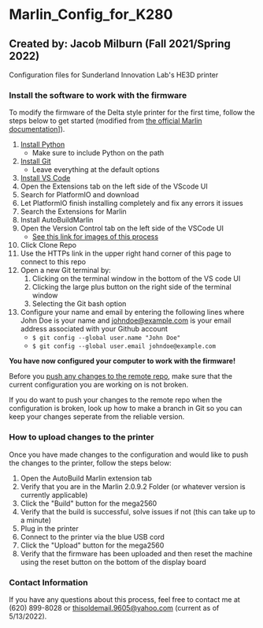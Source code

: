 # Marlin_Config_for_K280
## Created by: Jacob Milburn (Fall 2021/Spring 2022)

Configuration files for Sunderland Innovation Lab's HE3D printer

### Install the software to work with the firmware
To modify the firmware of the Delta style printer for the first time, follow the steps below to get started (modified from [the official Marlin documentation](https://github.com/MarlinFirmware/MarlinDocumentation/blob/master/_basics/auto_build_marlin.md)]).
1. [Install Python](https://www.python.org/getit/)
    - Make sure to include Python on the path
2. [Install Git](https://git-scm.com/downloads)
    - Leave everything at the default options
4. [Install VS Code](https://code.visualstudio.com/Download)
5. Open the Extensions tab on the left side of the VScode UI
6. Search for PlatformIO and download
7. Let PlatformIO finish installing completely and fix any errors it issues
8. Search the Extensions for Marlin
9. Install AutoBuildMarlin
10. Open the Version Control tab on the left side of the VSCode UI
    - [See this link for images of this process](https://code.visualstudio.com/Docs/editor/versioncontrol#_cloning-a-repository)
12. Click Clone Repo
13. Use the HTTPs link in the upper right hand corner of this page to connect to this repo
14. Open a new Git terminal by:
    1. Clicking on the terminal window in the bottom of the VS code UI
    2. Clicking the large plus button on the right side of the terminal window
    3. Selecting the Git bash option
15. Configure your name and email by entering the following lines where John Doe is your name and johndoe@example.com is your email address associated with your Github account
    - ```$ git config --global user.name "John Doe"```
    - ```$ git config --global user.email johndoe@example.com```

**You have now configured your computer to work with the firmware!**

Before you [push any changes to the remote repo](https://zeroesandones.medium.com/how-to-commit-and-push-your-changes-to-your-github-repository-in-vscode-77a7a3d7dd02), make sure that the current configuration you are working on is not broken.

If you do want to push your changes to the remote repo when the configuration is broken, look up how to make a branch in Git so you can keep your changes seperate from the reliable version. 

### How to upload changes to the printer
Once you have made changes to the configuration and would like to push the changes to the printer, follow the steps below:
1. Open the AutoBuild Marlin extension tab
2. Verify that you are in the Marlin 2.0.9.2 Folder (or whatever version is currently applicable)
3. Click the "Build" button for the mega2560
4. Verify that the build is successful, solve issues if not (this can take up to a minute)
5. Plug in the printer
6. Connect to the printer via the blue USB cord
7. Click the "Upload" button for the mega2560
8. Verify that the firmware has been uploaded and then reset the machine using the reset button on the bottom of the display board


### Contact Information
If you have any questions about this process, feel free to contact me at (620) 899-8028 or thisoldemail.9605@yahoo.com (current as of 5/13/2022).
